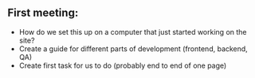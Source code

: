 ## First meeting:
* How do we set this up on a computer that just started working on the site?
* Create a guide for different parts of development (frontend, backend, QA)
* Create first task for us to do (probably end to end of one page)
